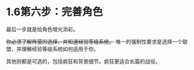 # 1.6第六步：完善角色

最后一步就是给角色增光添彩。

~~你必须了解阵营的选择，并知道经验等级系统。~~
唯一的强制性要求是选择一个联盟，并理解经验等级系统如何适用于你。

其他则都是可选的，包括疯狂和背景细节。疯狂更适合长篇的战役。
